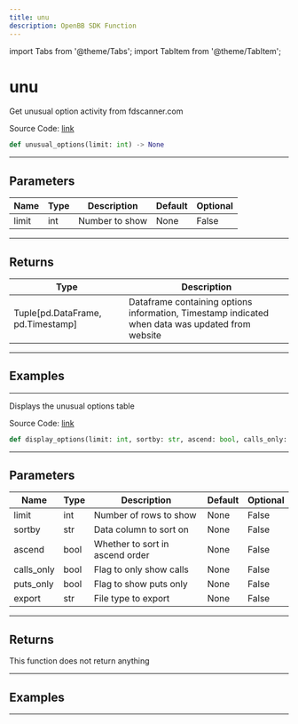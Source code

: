 ```yaml
---
title: unu
description: OpenBB SDK Function
---
```


import Tabs from '@theme/Tabs';
import TabItem from '@theme/TabItem';

# unu

<Tabs>
<TabItem value="model" label="Model" default>

Get unusual option activity from fdscanner.com

Source Code: [link](https://github.com/OpenBB-finance/OpenBBTerminal/tree/main/openbb_terminal/stocks/options/fdscanner_model.py#L19)

```python
def unusual_options(limit: int) -> None
```
---

## Parameters

| Name | Type | Description | Default | Optional |
| ---- | ---- | ----------- | ------- | -------- |
| limit | int | Number to show | None | False |

---

## Returns

| Type | Description |
| ---- | ----------- |
| Tuple[pd.DataFrame, pd.Timestamp] | Dataframe containing options information, Timestamp indicated when data was updated from website |

---

## Examples

---



</TabItem>
<TabItem value="view" label="View">

Displays the unusual options table

Source Code: [link](https://github.com/OpenBB-finance/OpenBBTerminal/tree/main/openbb_terminal/stocks/options/fdscanner_view.py#L15)

```python
def display_options(limit: int, sortby: str, ascend: bool, calls_only: bool, puts_only: bool, export: str) -> None
```
---

## Parameters

| Name | Type | Description | Default | Optional |
| ---- | ---- | ----------- | ------- | -------- |
| limit | int | Number of rows to show | None | False |
| sortby | str | Data column to sort on | None | False |
| ascend | bool | Whether to sort in ascend order | None | False |
| calls_only | bool | Flag to only show calls | None | False |
| puts_only | bool | Flag to show puts only | None | False |
| export | str | File type to export | None | False |

---

## Returns

This function does not return anything

---

## Examples

---



</TabItem>
</Tabs>